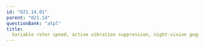 ```yaml
---
id: "021.14.01"
parent: "021.14"
questionBank: "atpl"
title:
  Variable rotor speed, active vibration suppression, night-vision goggles (NVG)
---
```

